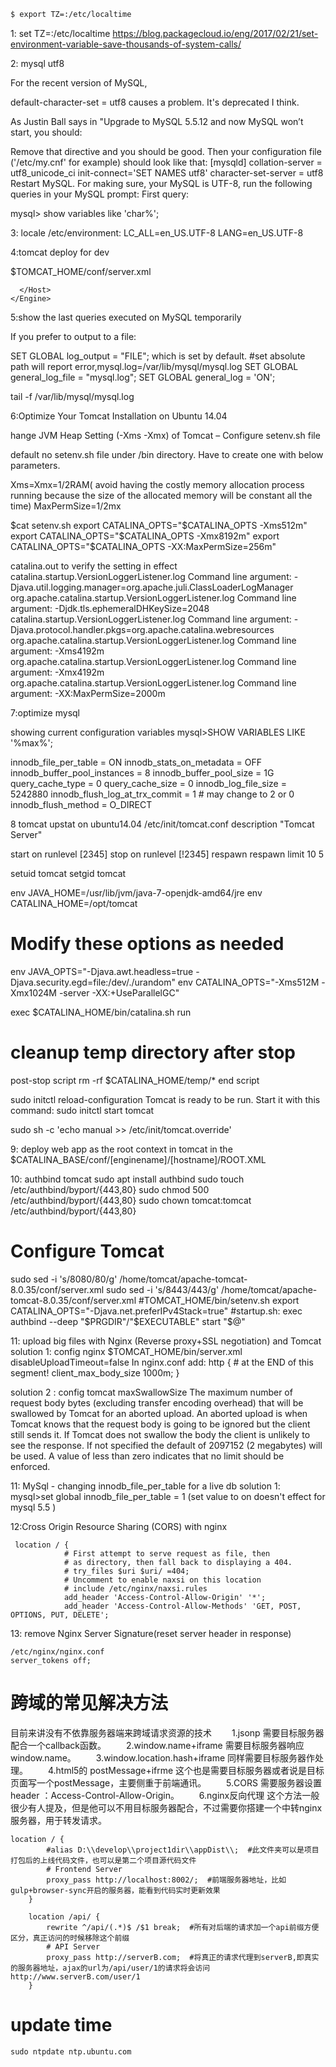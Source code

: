 ```sh
$ export TZ=:/etc/localtime
```

1: set TZ=:/etc/localtime
                https://blog.packagecloud.io/eng/2017/02/21/set-environment-variable-save-thousands-of-system-calls/
                
2: mysql utf8 

For the recent version of MySQL,

default-character-set = utf8
causes a problem. It's deprecated I think.

As Justin Ball says in "Upgrade to MySQL 5.5.12 and now MySQL won’t start, you should:

Remove that directive and you should be good.
Then your configuration file ('/etc/my.cnf' for example) should look like that:
[mysqld]
collation-server = utf8_unicode_ci
init-connect='SET NAMES utf8'
character-set-server = utf8
Restart MySQL.
For making sure, your MySQL is UTF-8, run the following queries in your MySQL prompt:
First query:

 mysql> show variables like 'char%';
 
 
 3: locale 
 /etc/environment:
LC_ALL=en_US.UTF-8
LANG=en_US.UTF-8


4:tomcat deploy for dev

$TOMCAT_HOME/conf/server.xml
<!--   
	    <Context path="/etender" docBase="c:/WebRoot">
        </Context>
        -->
	  </Host>
    </Engine>
  </Service>
</Server>


5:show the last queries executed on MySQL temporarily

If you prefer to output to a file:

SET GLOBAL log_output = "FILE"; which is set by default.
#set absolute path will report error,mysql.log=/var/lib/mysql/mysql.log
SET GLOBAL general_log_file = "mysql.log";
SET GLOBAL general_log = 'ON';

tail -f /var/lib/mysql/mysql.log


6:Optimize Your Tomcat Installation on Ubuntu 14.04

hange JVM Heap Setting (-Xms -Xmx) of Tomcat – Configure setenv.sh file 

default no setenv.sh file under /bin directory. Have to create one with below parameters.

Xms=Xmx=1/2RAM( avoid having the costly memory allocation process running because the size of 
                the allocated memory will be constant all the time)
MaxPermSize=1/2mx

$cat setenv.sh
export CATALINA_OPTS="$CATALINA_OPTS -Xms512m"
export CATALINA_OPTS="$CATALINA_OPTS -Xmx8192m"
export CATALINA_OPTS="$CATALINA_OPTS -XX:MaxPermSize=256m"

catalina.out to verify the setting in effect
catalina.startup.VersionLoggerListener.log Command line argument: -Djava.util.logging.manager=org.apache.juli.ClassLoaderLogManager
org.apache.catalina.startup.VersionLoggerListener.log Command line argument: -Djdk.tls.ephemeralDHKeySize=2048
catalina.startup.VersionLoggerListener.log Command line argument: -Djava.protocol.handler.pkgs=org.apache.catalina.webresources
org.apache.catalina.startup.VersionLoggerListener.log Command line argument: -Xms4192m
org.apache.catalina.startup.VersionLoggerListener.log Command line argument: -Xmx4192m
org.apache.catalina.startup.VersionLoggerListener.log Command line argument: -XX:MaxPermSize=2000m

7:optimize mysql

showing current configuration variables
mysql>SHOW VARIABLES LIKE '%max%';  


innodb_file_per_table = ON
innodb_stats_on_metadata = OFF
innodb_buffer_pool_instances = 8
innodb_buffer_pool_size = 1G
query_cache_type = 0
query_cache_size = 0
innodb_log_file_size = 5242880
innodb_flush_log_at_trx_commit = 1 # may change to 2 or 0
innodb_flush_method = O_DIRECT



8  tomcat upstat on ubuntu14.04
/etc/init/tomcat.conf
description "Tomcat Server"

  start on runlevel [2345]
  stop on runlevel [!2345]
  respawn
  respawn limit 10 5

  setuid tomcat
  setgid tomcat

  env JAVA_HOME=/usr/lib/jvm/java-7-openjdk-amd64/jre
  env CATALINA_HOME=/opt/tomcat

  # Modify these options as needed
  env JAVA_OPTS="-Djava.awt.headless=true -Djava.security.egd=file:/dev/./urandom"
  env CATALINA_OPTS="-Xms512M -Xmx1024M -server -XX:+UseParallelGC"

  exec $CATALINA_HOME/bin/catalina.sh run

  # cleanup temp directory after stop
  post-stop script
    rm -rf $CATALINA_HOME/temp/*
  end script
  
  sudo initctl reload-configuration
Tomcat is ready to be run. Start it with this command:
sudo initctl start tomcat


sudo sh -c 'echo manual >> /etc/init/tomcat.override'


9: deploy web app as the root context in tomcat
   in the $CATALINA_BASE/conf/[enginename]/[hostname]/ROOT.XML
   <?xml version="1.0" encoding="UTF-8"?>
   <Context
      docBase="/opt/WebRoot"
      path=""    
   />


10: authbind tomcat
sudo apt install authbind
sudo touch /etc/authbind/byport/{443,80}
sudo chmod 500 /etc/authbind/byport/{443,80}
sudo chown tomcat:tomcat /etc/authbind/byport/{443,80}
# Configure Tomcat
sudo sed -i 's/8080/80/g' /home/tomcat/apache-tomcat-8.0.35/conf/server.xml
sudo sed -i 's/8443/443/g' /home/tomcat/apache-tomcat-8.0.35/conf/server.xml
#TOMCAT_HOME/bin/setenv.sh
export CATALINA_OPTS="-Djava.net.preferIPv4Stack=true"
#startup.sh:
exec authbind --deep "$PRGDIR"/"$EXECUTABLE" start "$@"

11:  upload big files with Nginx (Reverse proxy+SSL negotiation) and Tomcat
solution 1: config nginx
$TOMCAT_HOME/bin/server.xml  
disableUploadTimeout=false
In nginx.conf add:
http {
     # at the END of this segment!
     client_max_body_size 1000m;
}

solution 2 : config tomcat
maxSwallowSize	     The maximum number of request body bytes (excluding transfer encoding overhead) that will be 
                     swallowed by Tomcat for an aborted upload. An aborted upload is when Tomcat knows that
		     the request body is going to be ignored but the client still sends it.
		     If Tomcat does not swallow the body the client is unlikely to see the response. 
		     If not specified the default of 2097152 (2 megabytes) will be used. 
		     A value of less than zero indicates that no limit should be enforced.
		     
11: MySql - changing innodb_file_per_table for a live db
solution 1:
mysql>set global innodb_file_per_table = 1 (set value to on doesn't effect for mysql 5.5 )

12:Cross Origin Resource Sharing (CORS) with nginx

     location / {
                # First attempt to serve request as file, then
                # as directory, then fall back to displaying a 404.
                # try_files $uri $uri/ =404;
                # Uncomment to enable naxsi on this location
                # include /etc/nginx/naxsi.rules
                add_header 'Access-Control-Allow-Origin' '*';
                add_header 'Access-Control-Allow-Methods' 'GET, POST, OPTIONS, PUT, DELETE';



13: remove Nginx Server Signature(reset server header in response)

    /etc/nginx/nginx.conf
    server_tokens off;
    
 # 跨域的常见解决方法
   目前来讲没有不依靠服务器端来跨域请求资源的技术
　　1.jsonp 需要目标服务器配合一个callback函数。
　　2.window.name+iframe 需要目标服务器响应window.name。
　　3.window.location.hash+iframe 同样需要目标服务器作处理。
　　4.html5的 postMessage+ifrme 这个也是需要目标服务器或者说是目标页面写一个postMessage，主要侧重于前端通讯。
　　5.CORS 需要服务器设置header ：Access-Control-Allow-Origin。
　　6.nginx反向代理 这个方法一般很少有人提及，但是他可以不用目标服务器配合，不过需要你搭建一个中转nginx服务器，用于转发请求。   
    
    location / {
            #alias D:\\develop\\project1dir\\appDist\\;  #此文件夹可以是项目打包后的上线代码文件，也可以是第二个项目源代码文件
            # Frontend Server
            proxy_pass http://localhost:8002/;  #前端服务器地址，比如gulp+browser-sync开启的服务器，能看到代码实时更新效果
        }

        location /api/ {
            rewrite ^/api/(.*)$ /$1 break;  #所有对后端的请求加一个api前缀方便区分，真正访问的时候移除这个前缀
            # API Server
            proxy_pass http://serverB.com;  #将真正的请求代理到serverB,即真实的服务器地址，ajax的url为/api/user/1的请求将会访问http://www.serverB.com/user/1
        }
	
#  update time
	
	sudo ntpdate ntp.ubuntu.com
	
	
	

 
